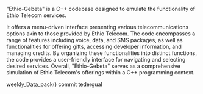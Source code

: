 "Ethio-Gebeta" is a C++ codebase designed to emulate the functionality of Ethio Telecom services. 

It offers a menu-driven interface presenting various telecommunications options akin to those provided by Ethio Telecom. The code encompasses a range of features including voice, data, and SMS packages, as well as functionalities for offering gifts, accessing developer information, and managing credits. By organizing these functionalities into distinct functions, the code provides a user-friendly interface for navigating and selecting desired services. Overall, "Ethio-Gebeta" serves as a comprehensive simulation of Ethio Telecom's offerings within a C++ programming context.

weekly_Data_pack() commit tedergual
